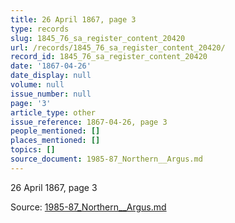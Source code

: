 ```yaml
---
title: 26 April 1867, page 3
type: records
slug: 1845_76_sa_register_content_20420
url: /records/1845_76_sa_register_content_20420/
record_id: 1845_76_sa_register_content_20420
date: '1867-04-26'
date_display: null
volume: null
issue_number: null
page: '3'
article_type: other
issue_reference: 1867-04-26, page 3
people_mentioned: []
places_mentioned: []
topics: []
source_document: 1985-87_Northern__Argus.md
---
```


26 April 1867, page 3

Source: [1985-87_Northern__Argus.md](/downloads/markdown/1985-87_Northern__Argus.md)
